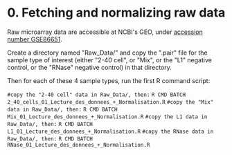 # 0. Fetching and normalizing raw data

Raw microarray data are accessible at NCBI's GEO, under [accession number GSE86651](https://www.ncbi.nlm.nih.gov/geo/query/acc.cgi?acc=GSE86651 "GEO dataset").

Create a directory named "Raw_Data/" and copy the ".pair" file for the sample type of interest (either "2-40 cell", or "Mix", or the "L1" negative control, or the "RNase" negative control) in that directory.

Then for each of these 4 sample types, run the first R command script:

`#copy the "2-40 cell" data in Raw_Data/, then:`
`R CMD BATCH 2_40_cells_01_Lecture_des_donnees_+_Normalisation.R`
`#copy the "Mix" data in Raw_Data/, then:`
`R CMD BATCH Mix_01_Lecture_des_donnees_+_Normalisation.R`
`#copy the L1 data in Raw_Data/, then:`
`R CMD BATCH L1_01_Lecture_des_donnees_+_Normalisation.R`
`#copy the RNase data in Raw_Data/, then:`
`R CMD BATCH RNase_01_Lecture_des_donnees_+_Normalisation.R`
